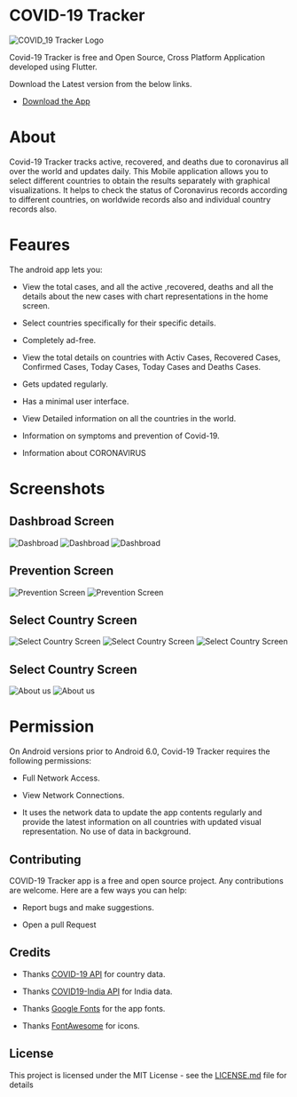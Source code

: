 # COVID-19 Tracker

![COVID_19 Tracker Logo](https://github.com/ratnapriya4g/cornavirus_tracker/blob/master/lib/Screenshots/app_images.png)

Covid-19 Tracker is free and Open Source, Cross Platform Application developed using Flutter.

Download the Latest version from the below links.
- [Download the App](https://drive.google.com/file/d/1YogIgqNInvLBFgtm2Qy8BaKbBy6Y73cg/view?usp=drivesdk)

# About

Covid-19 Tracker tracks active, recovered, and deaths due to coronavirus all over the world and updates daily. This Mobile application allows you to select different countries to obtain the results separately with graphical visualizations. It helps to check the status of Coronavirus records according to different countries, on worldwide records also and individual country records also.

# Feaures

The android app lets you:

* View the total cases, and all the active ,recovered, deaths and all the details about the new cases with chart representations in the home screen.


* Select countries specifically for their specific details.


* Completely ad-free.


* View the total details on countries with Activ Cases, Recovered Cases, Confirmed Cases, Today Cases, Today Cases and Deaths Cases.


* Gets updated regularly.


* Has a minimal user interface.


* View Detailed information on all the countries in the world.


* Information on symptoms and prevention of Covid-19.


* Information about CORONAVIRUS

# Screenshots

## Dashbroad Screen


![Dashbroad](https://github.com/ratnapriya4g/cornavirus_tracker/blob/master/lib/Screenshots/Dashbroad%20Screen/home_page.jpeg)
![Dashbroad](https://github.com/ratnapriya4g/cornavirus_tracker/blob/master/lib/Screenshots/Dashbroad%20Screen/home_page1.jpeg)
![Dashbroad](https://github.com/ratnapriya4g/cornavirus_tracker/blob/master/lib/Screenshots/Dashbroad%20Screen/home_page2.jpeg)


## Prevention Screen


![Prevention Screen](https://github.com/ratnapriya4g/cornavirus_tracker/blob/master/lib/Screenshots/Prevention%20Screen/prevention_page.jpeg)
![Prevention Screen](https://github.com/ratnapriya4g/cornavirus_tracker/blob/master/lib/Screenshots/Prevention%20Screen/prevention_page0.jpeg)


## Select Country Screen


![Select Country Screen](https://github.com/ratnapriya4g/cornavirus_tracker/blob/master/lib/Screenshots/Country%20details/Country_details_page.jpeg)
![Select Country Screen](https://github.com/ratnapriya4g/cornavirus_tracker/blob/master/lib/Screenshots/Country%20details/country_list%2Bpage.jpeg)
![Select Country Screen](https://github.com/ratnapriya4g/cornavirus_tracker/blob/master/lib/Screenshots/Country%20details/search_country_page.jpeg)


## Select Country Screen


![About us](https://github.com/ratnapriya4g/cornavirus_tracker/blob/master/lib/Screenshots/About%20us%20screen/aboutUs_page.jpeg)
![About us](https://github.com/ratnapriya4g/cornavirus_tracker/blob/master/lib/Screenshots/About%20us%20screen/aboutUs_page0.jpeg)


# Permission


On Android versions prior to Android 6.0, Covid-19 Tracker requires the following permissions:


* Full Network Access.


* View Network Connections.


* It uses the network data to update the app contents regularly and provide the latest information on all countries with updated visual representation. No use of data in background.

## Contributing

COVID-19 Tracker app is a free and open source project. Any contributions are welcome. Here are a few ways you can help:

* Report bugs and make suggestions.


* Open a pull Request


## Credits


* Thanks [COVID-19 API](https://covidtracking.com/api) for country data.


* Thanks [COVID19-India API](https://api.covid19india.org/) for India data.


* Thanks [Google Fonts](https://fonts.google.com/) for the app fonts.


* Thanks [FontAwesome](https://fontawesome.com/) for icons.



## License

This project is licensed under the MIT License - see the [LICENSE.md](LICENSE.md) file for details



